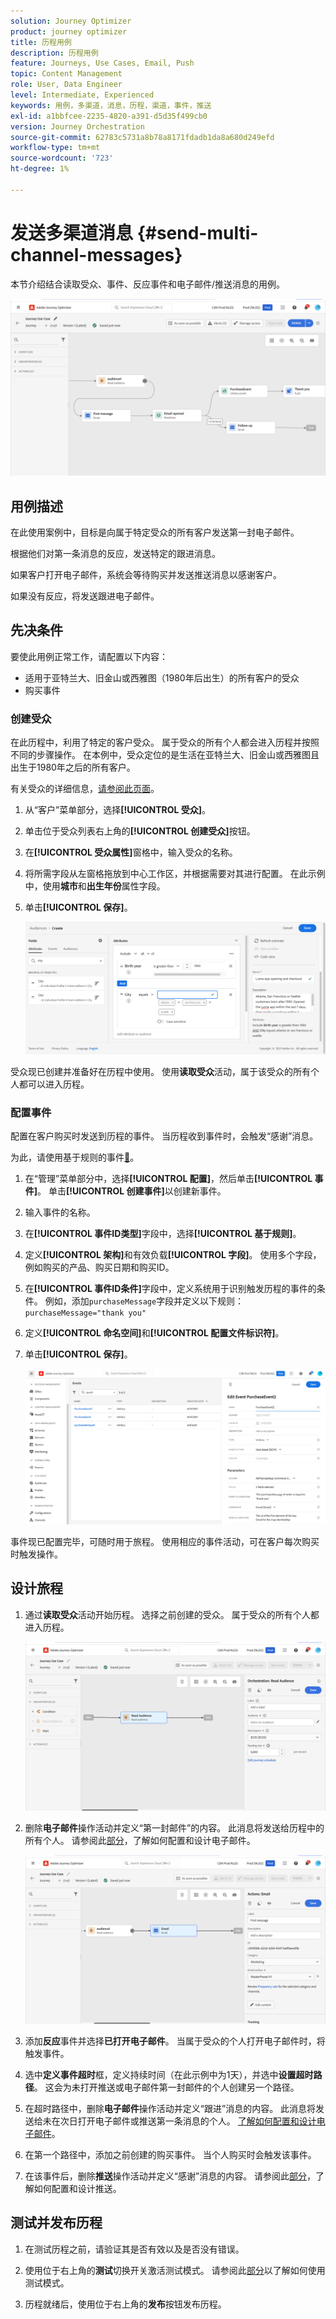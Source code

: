 ```yaml
---
solution: Journey Optimizer
product: journey optimizer
title: 历程用例
description: 历程用例
feature: Journeys, Use Cases, Email, Push
topic: Content Management
role: User, Data Engineer
level: Intermediate, Experienced
keywords: 用例，多渠道，消息，历程，渠道，事件，推送
exl-id: a1bbfcee-2235-4820-a391-d5d35f499cb0
version: Journey Orchestration
source-git-commit: 62783c5731a8b78a8171fdadb1da8a680d249efd
workflow-type: tm+mt
source-wordcount: '723'
ht-degree: 1%

---
```


# 发送多渠道消息 {#send-multi-channel-messages}

本节介绍结合读取受众、事件、反应事件和电子邮件/推送消息的用例。

![](assets/jo-uc1.png)

## 用例描述

在此使用案例中，目标是向属于特定受众的所有客户发送第一封电子邮件。

根据他们对第一条消息的反应，发送特定的跟进消息。

如果客户打开电子邮件，系统会等待购买并发送推送消息以感谢客户。

如果没有反应，将发送跟进电子邮件。

## 先决条件

要使此用例正常工作，请配置以下内容：

* 适用于亚特兰大、旧金山或西雅图（1980年后出生）的所有客户的受众
* 购买事件

### 创建受众

在此历程中，利用了特定的客户受众。 属于受众的所有个人都会进入历程并按照不同的步骤操作。 在本例中，受众定位的是生活在亚特兰大、旧金山或西雅图且出生于1980年之后的所有客户。

有关受众的详细信息，[请参阅此页面](../audience/about-audiences.md)。

1. 从“客户”菜单部分，选择&#x200B;**[!UICONTROL 受众]**。
1. 单击位于受众列表右上角的&#x200B;**[!UICONTROL 创建受众]**&#x200B;按钮。
1. 在&#x200B;**[!UICONTROL 受众属性]**&#x200B;窗格中，输入受众的名称。
1. 将所需字段从左窗格拖放到中心工作区，并根据需要对其进行配置。 在此示例中，使用&#x200B;**城市**&#x200B;和&#x200B;**出生年份**&#x200B;属性字段。
1. 单击&#x200B;**[!UICONTROL 保存]**。

   ![](assets/add-attributes.png)

受众现已创建并准备好在历程中使用。 使用&#x200B;**读取受众**&#x200B;活动，属于该受众的所有个人都可以进入历程。

### 配置事件

配置在客户购买时发送到历程的事件。 当历程收到事件时，会触发“感谢”消息。

为此，请使用基于规则的事件[&#128279;](../event/about-events.md)。

1. 在“管理”菜单部分中，选择&#x200B;**[!UICONTROL 配置]**，然后单击&#x200B;**[!UICONTROL 事件]**。 单击&#x200B;**[!UICONTROL 创建事件]**&#x200B;以创建新事件。

1. 输入事件的名称。

1. 在&#x200B;**[!UICONTROL 事件ID类型]**&#x200B;字段中，选择&#x200B;**[!UICONTROL 基于规则]**。

1. 定义&#x200B;**[!UICONTROL 架构]**&#x200B;和有效负载&#x200B;**[!UICONTROL 字段]**。 使用多个字段，例如购买的产品、购买日期和购买ID。

1. 在&#x200B;**[!UICONTROL 事件ID条件]**&#x200B;字段中，定义系统用于识别触发历程的事件的条件。 例如，添加`purchaseMessage`字段并定义以下规则： `purchaseMessage="thank you"`

1. 定义&#x200B;**[!UICONTROL 命名空间]**&#x200B;和&#x200B;**[!UICONTROL 配置文件标识符]**。

1. 单击&#x200B;**[!UICONTROL 保存]**。

   ![](assets/jo-uc2.png)

事件现已配置完毕，可随时用于旅程。 使用相应的事件活动，可在客户每次购买时触发操作。

## 设计旅程

1. 通过&#x200B;**读取受众**&#x200B;活动开始历程。 选择之前创建的受众。 属于受众的所有个人都进入历程。

   ![](assets/jo-uc4.png)

1. 删除&#x200B;**电子邮件**&#x200B;操作活动并定义“第一封邮件”的内容。 此消息将发送给历程中的所有个人。 请参阅此[部分](../email/create-email.md)，了解如何配置和设计电子邮件。

   ![](assets/jo-uc5.png)

1. 添加&#x200B;**反应**&#x200B;事件并选择&#x200B;**已打开电子邮件**。 当属于受众的个人打开电子邮件时，将触发事件。

1. 选中&#x200B;**定义事件超时**&#x200B;框，定义持续时间（在此示例中为1天），并选中&#x200B;**设置超时路径**。 这会为未打开推送或电子邮件第一封邮件的个人创建另一个路径。

1. 在超时路径中，删除&#x200B;**电子邮件**&#x200B;操作活动并定义“跟进”消息的内容。 此消息将发送给未在次日打开电子邮件或推送第一条消息的个人。 [了解如何配置和设计电子邮件](../email/create-email.md)。

1. 在第一个路径中，添加之前创建的购买事件。 当个人购买时会触发该事件。

1. 在该事件后，删除&#x200B;**推送**&#x200B;操作活动并定义“感谢”消息的内容。 请参阅此[部分](../push/create-push.md)，了解如何配置和设计推送。

## 测试并发布历程

1. 在测试历程之前，请验证其是否有效以及是否没有错误。

1. 使用位于右上角的&#x200B;**测试**&#x200B;切换开关激活测试模式。 请参阅此[部分](testing-the-journey.md)以了解如何使用测试模式。

1. 历程就绪后，使用位于右上角的&#x200B;**发布**&#x200B;按钮发布历程。
